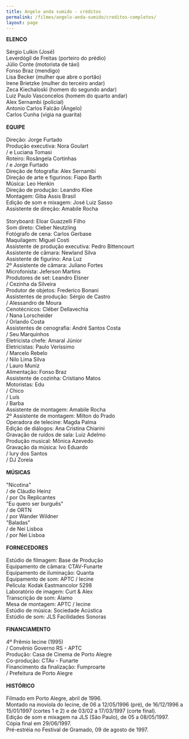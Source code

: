 ```yaml
---
title: Angelo anda sumido - créditos
permalink: /filmes/angelo-anda-sumido/creditos-completos/
layout: page
---
```

**ELENCO**\
\
Sérgio Lulkin (José)\
Leverdógil de Freitas (porteiro do prédio)\
Júlio Conte (motorista de táxi)\
Fonso Braz (mendigo)\
Lisa Becker (mulher que abre o portão)\
Irene Brietzke (mulher do terceiro andar)\
Zeca Kiechaloski (homem do segundo andar)\
Luiz Paulo Vasconcelos (homem do quarto andar)\
Alex Sernambi (policial)\
Antonio Carlos Falcão (Ângelo)\
Carlos Cunha (vigia na guarita)\
\
**EQUIPE**\
\
Direção: Jorge Furtado\
Produção executiva: Nora Goulart\
/ e Luciana Tomasi\
Roteiro: Rosângela Cortinhas\
/ e Jorge Furtado\
Direção de fotografia: Alex Sernambi\
Direção de arte e figurinos: Fiapo Barth\
Música: Leo Henkin\
Direção de produção: Leandro Klee\
Montagem: Giba Assis Brasil\
Edição de som e mixagem: José Luiz Sasso\
Assistente de direção: Amabile Rocha\
\
Storyboard: Eloar Guazzelli Filho\
Som direto: Cleber Neutzling\
Fotógrafo de cena: Carlos Gerbase\
Maquilagem: Miguel Costi\
Assistente de produção executiva: Pedro Bittencourt\
Assistente de câmara: Newland Silva\
Assistente de figurino: Ana Luz\
2º Assistente de câmara: Juliano Fortes\
Microfonista: Jeferson Martins\
Produtores de set: Leandro Elsner\
/ Cezinha da Silveira\
Produtor de objetos: Frederico Bonani\
Assistentes de produção: Sérgio de Castro\
/ Alessandro de Moura\
Cenotécnicos: Cléber Dellavechia\
/ Nana Lorscheider\
/ Orlando Costa\
Assistentes de cenografia: André Santos Costa\
/ Seu Marquinhos\
Eletricista chefe: Amaral Júnior\
Eletricistas: Paulo Veríssimo\
/ Marcelo Rebelo\
/ Nilo Lima Silva\
/ Lauro Muniz\
Alimentação: Fonso Braz\
Assistente de cozinha: Cristiano Matos\
Motoristas: Edu\
/ Chico\
/ Luís\
/ Barba\
Assistente de montagem: Amabile Rocha\
2º Assistente de montagem: Milton do Prado\
Operadora de telecine: Magda Palma\
Edição de diálogos: Ana Cristina Chiarini\
Gravação de ruídos de sala: Luiz Adelmo\
Produção musical: Mônica Azevedo\
Gravação da música: Ivo Eduardo\
/ Iury dos Santos\
/ DJ Zoreia\
\
**MÚSICAS**\
\
"Nicotina"\
/ de Cláudio Heinz\
/ por Os Replicantes\
"Eu quero ser burguês"\
/ de ORTN\
/ por Wander Wildner\
"Baladas"\
/ de Nei Lisboa\
/ por Nei Lisboa\
\
**FORNECEDORES**\
\
Estúdio de filmagem: Base de Produção\
Equipamento de câmara: CTAV-Funarte\
Equipamento de iluminação: Quanta\
Equipamento de som: APTC / Iecine\
Película: Kodak Eastmancolor 5298\
Laboratório de imagem: Curt & Alex\
Transcrição de som: Álamo\
Mesa de montagem: APTC / Iecine\
Estúdio de música: Sociedade Acústica\
Estúdio de som: JLS Facilidades Sonoras\
\
**FINANCIAMENTO**\
\
4º Prêmio Iecine (1995)\
/ Convênio Governo RS - APTC\
Produção: Casa de Cinema de Porto Alegre\
Co-produção: CTAv - Funarte\
Financimento da finalização: Fumproarte\
/ Prefeitura de Porto Alegre\
\
**HISTÓRICO**\
\
Filmado em Porto Alegre, abril de 1996.\
Montado na moviola do Iecine, de 06 a 12/05/1996 (pré), de 16/12/1996 a 15/01/1997 (cortes 1 e 2) e de 03/02 a 17/03/1997 (corte final).\
Edição de som e mixagem na JLS (São Paulo), de 05 a 08/05/1997.\
Cópia final em 29/06/1997.\
Pré-estréia no Festival de Gramado, 09 de agosto de 1997.